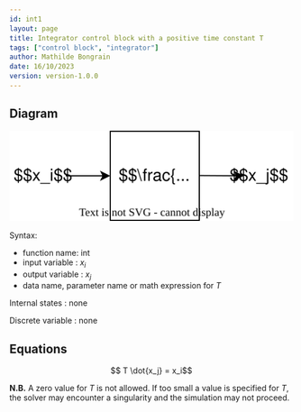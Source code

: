 ```yaml
---
id: int1
layout: page
title: Integrator control block with a positive time constant T
tags: ["control block", "integrator"]
author: Mathilde Bongrain
date: 16/10/2023
version: version-1.0.0
---
```


## Diagram

![integrator diagram](integrator.svg)

Syntax:  

- function name: int
- input variable : $x_i$
- output variable : $x_j$
- data name, parameter name or math expression for $T$

Internal states : none

Discrete variable : none

## Equations

$$ T \dot{x_j} = x_i$$

**N.B.** A zero value for $T$ is not allowed. If too small a value is specified for $T$, the solver may encounter a singularity and the simulation may not proceed.
